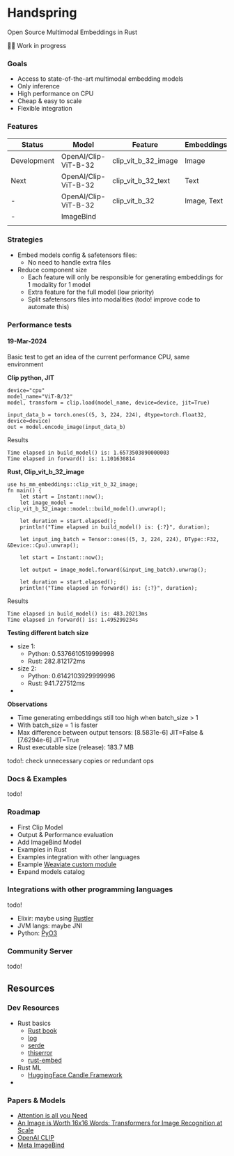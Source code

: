 # Handspring
Open Source Multimodal Embeddings in Rust

:construction_worker_man: Work in progress


### Goals
- Access to state-of-the-art multimodal embedding models
- Only inference
- High performance on CPU
- Cheap & easy to scale
- Flexible integration

### Features

| Status      | Model                | Feature             | Embeddings  |
|-------------|----------------------|---------------------|-------------|
| Development | OpenAI/Clip-ViT-B-32 | clip_vit_b_32_image | Image       |
| Next        | OpenAI/Clip-ViT-B-32 | clip_vit_b_32_text  | Text        |
| -           | OpenAI/Clip-ViT-B-32 | clip_vit_b_32       | Image, Text |
| -           | ImageBind            |                     |             |
|             |                      |                     |             |


### Strategies
- Embed models config & safetensors files:
  - No need to handle extra files
- Reduce component size
  - Each feature will only be responsible for generating embeddings for 1 modality for 1 model
  - Extra feature for the full model (low priority)
  - Split safetensors files into modalities (todo! improve code to automate this)


### Performance tests
#### 19-Mar-2024
Basic test to get an idea of the current performance
CPU, same environment

**Clip python, JIT**

```
device="cpu"
model_name="ViT-B/32"
model, transform = clip.load(model_name, device=device, jit=True)

input_data_b = torch.ones((5, 3, 224, 224), dtype=torch.float32, device=device)
out = model.encode_image(input_data_b)
```

Results
```
Time elapsed in build_model() is: 1.6573503890000003
Time elapsed in forward() is: 1.101630814
```

**Rust, Clip_vit_b_32_image**
```
use hs_mm_embeddings::clip_vit_b_32_image;
fn main() {
    let start = Instant::now();
    let image_model = clip_vit_b_32_image::model::build_model().unwrap();

    let duration = start.elapsed();
    println!("Time elapsed in build_model() is: {:?}", duration);
    
    let input_img_batch = Tensor::ones((5, 3, 224, 224), DType::F32, &Device::Cpu).unwrap();

    let start = Instant::now();

    let output = image_model.forward(&input_img_batch).unwrap();
    
    let duration = start.elapsed();
    println!("Time elapsed in forward() is: {:?}", duration);
```

Results

```
Time elapsed in build_model() is: 483.20213ms
Time elapsed in forward() is: 1.495299234s

```

**Testing different batch size**
- size 1:
  - Python: 0.5376610519999998
  - Rust: 282.812172ms
- size 2:
  - Python: 0.6142103929999996
  - Rust: 941.727512ms
- 


**Observations**
- Time generating embeddings still too high when batch_size > 1
- With batch_size = 1 is faster
- Max difference between output tensors: [8.5831e-6] JIT=False & [7.6294e-6] JIT=True
- Rust executable size (release): 183.7 MB

todo!: check unnecessary copies or redundant ops

### Docs & Examples
todo!

### Roadmap
- First Clip Model
- Output & Performance evaluation
- Add ImageBind Model
- Examples in Rust
- Examples integration with other languages
- Example [Weaviate custom module](https://weaviate.io/developers/weaviate/modules/other-modules/custom-modules)
- Expand models catalog

### Integrations with other programming languages
todo!

- Elixir: maybe using [Rustler](https://github.com/rusterlium/rustler)
- JVM langs: maybe JNI
- Python: [PyO3](https://github.com/PyO3/pyo3)



### Community Server
todo!


## Resources

### Dev Resources
- Rust basics
  - [Rust book](https://doc.rust-lang.org/book/title-page.html)
  - [log](https://docs.rs/log/latest/log/)
  - [serde](https://docs.rs/serde/latest/serde/)
  - [thiserror](https://docs.rs/thiserror/latest/thiserror/)
  - [rust-embed](https://github.com/pyrossh/rust-embed)
- Rust ML 
  - [HuggingFace Candle Framework](https://github.com/huggingface/candle)
- []()

### Papers & Models
- [Attention is all you Need](https://arxiv.org/abs/1706.03762)
- [An Image is Worth 16x16 Words: Transformers for Image Recognition at Scale](https://arxiv.org/abs/2010.11929)
- [OpenAI CLIP](https://openai.com/research/clip)
- [Meta ImageBind](https://imagebind.metademolab.com/)